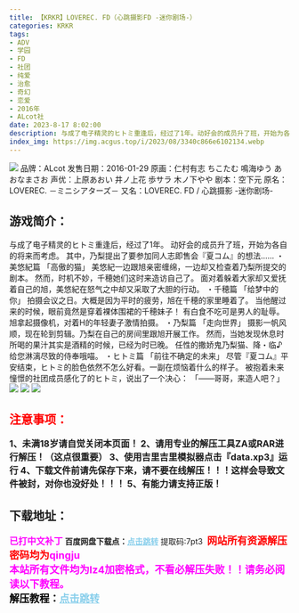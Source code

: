 ```yaml
---
title: 【KRKR】LOVEREC. FD（心跳摄影FD -迷你剧场-）
categories: KRKR
tags:
- ADV
- 学园
- FD
- 社团
- 纯爱
- 治愈
- 奇幻
- 恋爱
- 2016年
- ALcot社
date: 2023-8-17 8:02:00
description: 与成了电子精灵的ヒトミ重逢后，经过了1年。动好会的成员升了班，开始为各自的将来而考虑。其中，乃梨提出了要参加同人志即售会『夏コム』的想法……・美悠紀篇 「高傲的猫」美悠紀一边跟旭亲密缠绵，一边却又检查着乃梨所提交的剧本。然而，时机不妙，千穂她们这时来造访自己了。面对着躲着大家却又爱抚着自己的旭，美悠紀在怒气之中却又采取了大胆的行动。
index_img: https://img.acgus.top/i/2023/08/3340c866e6102134.webp
---
```

![](https://img.acgus.top/i/2023/08/3340c866e6102134.webp)
品牌：ALcot
发售日期：2016-01-29
原画：仁村有志 ちこたむ 鳴海ゆう あおなまさお
声优：上原あおい 井ノ上花 歩サラ 木ノ下やや
剧本：空下元
原名：LOVEREC. －ミニシアターズ－
又名：LOVEREC. FD / 心跳摄影 -迷你剧场-

## 游戏简介：
与成了电子精灵的ヒトミ重逢后，经过了1年。
动好会的成员升了班，开始为各自的将来而考虑。
其中，乃梨提出了要参加同人志即售会『夏コム』的想法……
・美悠紀篇 「高傲的猫」
美悠紀一边跟旭亲密缠绵，一边却又检查着乃梨所提交的剧本。
然而，时机不妙，千穂她们这时来造访自己了。
面对着躲着大家却又爱抚着自己的旭，美悠紀在怒气之中却又采取了大胆的行动。
・千穂篇 「给梦中的你」
拍摄会议之日。大概是因为平时的疲劳，旭在千穂的家里睡着了。
当他醒过来的时候，眼前竟然是穿着裸体围裙的千穂妹子！
有白食不吃可是男人的耻辱。旭拿起摄像机，对着H的年轻妻子激情拍摄。
・乃梨篇 「走向世界」
摄影一帆风顺，现在轮到剪辑。乃梨在自己的房间里跟旭开展工作。
然而，当她发现休息时所喝的果汁其实是酒精的时候，已经为时已晚。
任性的撒娇鬼乃梨猫、降・临♪　给您淋漓尽致的侍奉哦喵。
・ヒトミ篇 「前往不确定的未来」
尽管『夏コム』平安结束，ヒトミ的脸色依然不怎么好看。一副在烦恼着什么的样子。
被抱着未来憧憬的社团成员感化了的ヒトミ，说出了一个决心：
「——哥哥，来造人吧？」
![](https://img.acgus.top/i/2023/08/f2705a2079102141.webp)
![](https://img.acgus.top/i/2023/08/13df4ad55e102139.webp)
![](https://img.acgus.top/i/2023/08/11f111e05b102136.webp)





## <font color=#FF0000 >注意事项：</font>
<font size=3><b>1、未满18岁请自觉关闭本页面！
2、请用专业的解压工具ZA或RAR进行解压！（这点很重要）
3、使用吉里吉里模拟器点击『data.xp3』运行
4、下载文件前请先保存下来，请不要在线解压！！！这样会导致文件被封，对你也没好处！！！
5、有能力请支持正版！</b></font>

## 下载地址：
<font color=#FF00FF size=3><b>已打中文补丁</b></font>
<b>百度网盘下载点：</b><a href="https://pan.baidu.com/s/1l3FsDxn3pGX7ZACB_zi83g?pwd=7pt3" style="color: #87CEEB;"><b>点击跳转</b></a> 提取码:7pt3
<a style="padding: 0" href="https://post.qingju.org/AD/"><img style="max-width:100%" src="https://img.acgus.top/i/2024/07/478f689b8021d8d499ab43d21acf137a.gif" alt=""></a>
<b><font color=#FF0000 size=4>网站所有资源解压密码均为</b></font><b><font color=#FF00FF size=4>qingju</font><font color=#FF0000 ></font></b><br><b><font color=#FF00FF size=4>本站所有文件均为lz4加密格式，不看必解压失败！！请务必阅读以下教程。</b></font><br><b><font color=#000 size=4>解压教程：</b><a href="https://post.qingju.org/tutorial/000/" style="color: #87CEEB;"><b>点击跳转</b></a>
